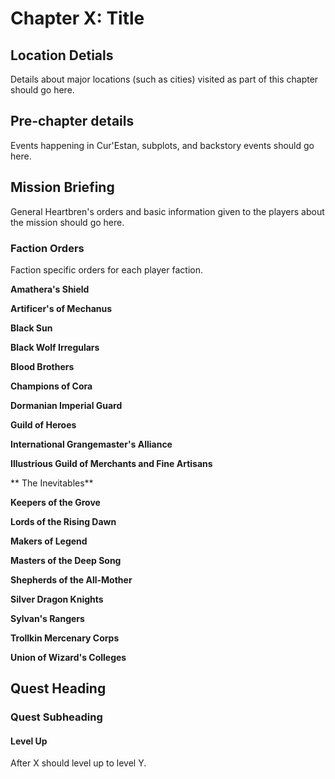 # Chapter X: Title

## Location Detials

Details about major locations (such as cities) visited as part of this chapter should go here.

## Pre-chapter details

Events happening in Cur'Estan, subplots, and backstory events should go here.
<!--Insert Chapter 1 Mission Briefing-->
## Mission Briefing

General Heartbren's orders and basic information given to the players about the mission should go here.
<!-- Individualized Faction Orders -->

### Faction Orders

Faction specific orders for each player faction.

**Amathera's Shield**

**Artificer's of Mechanus**

**Black Sun**

**Black Wolf Irregulars**

**Blood Brothers**

**Champions of Cora**

**Dormanian Imperial Guard**

**Guild of Heroes**

**International Grangemaster's Alliance**

**Illustrious Guild of Merchants and Fine Artisans**

** The Inevitables**

**Keepers of the Grove**

**Lords of the Rising Dawn**

**Makers of Legend**

**Masters of the Deep Song**

**Shepherds of the All-Mother**

**Silver Dragon Knights**

**Sylvan's Rangers**

**Trollkin Mercenary Corps**

**Union of Wizard's Colleges**

<!-- Quest Details -->

## Quest Heading

### Quest Subheading

<aside>

<h4>Level Up</h4>

<p>After X should level up to level Y.</p>

</aside>


